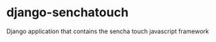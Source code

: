 django-senchatouch
==================

Django application that contains the sencha touch javascript framework